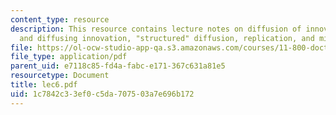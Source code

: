 ```yaml
---
content_type: resource
description: This resource contains lecture notes on diffusion of innovation, creating
  and diffusing innovation, "structured" diffusion, replication, and mimicking.
file: https://ol-ocw-studio-app-qa.s3.amazonaws.com/courses/11-800-doctoral-research-seminar-knowledge-in-the-public-arena-spring-2007/1c7842c33ef0c5da707503a7e696b172_lec6.pdf
file_type: application/pdf
parent_uid: e7118c85-fd4a-fabc-e171-367c631a81e5
resourcetype: Document
title: lec6.pdf
uid: 1c7842c3-3ef0-c5da-7075-03a7e696b172
---
```

